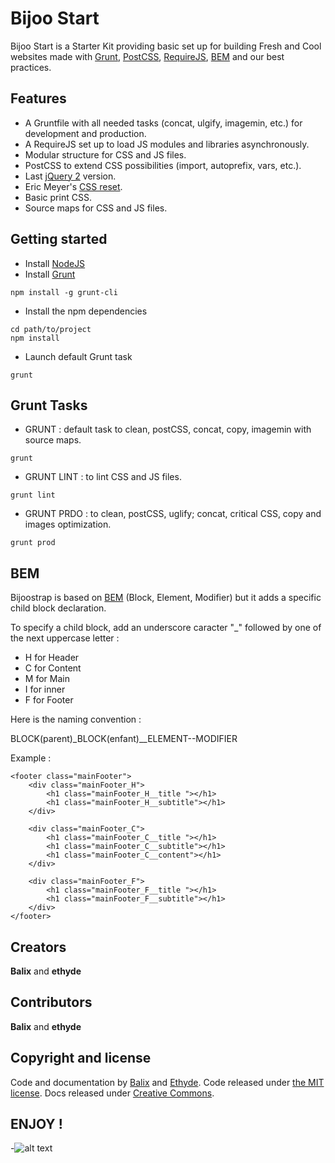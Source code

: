 # Bijoo Start

Bijoo Start is a Starter Kit providing basic set up for building Fresh and Cool websites made with [Grunt](http://gruntjs.com/), [PostCSS](https://github.com/postcss/postcss), [RequireJS](http://requirejs.org/), [BEM](https://en.bem.info/) and our best practices.

## Features

* A Gruntfile with all needed tasks (concat, ulgify, imagemin, etc.) for development and production.
* A RequireJS set up to load JS modules and libraries asynchronously.
* Modular structure for CSS and JS files.
* PostCSS to extend CSS possibilities (import, autoprefix, vars, etc.).
* Last [jQuery 2](https://jquery.com/download/) version.
* Eric Meyer's [CSS reset](http://meyerweb.com/eric/tools/css/reset/).
* Basic print CSS.
* Source maps for CSS and JS files.

## Getting started

* Install [NodeJS](http://nodejs.org/download/)
* Install [Grunt](https://github.com/gruntjs/grunt)
```shell
npm install -g grunt-cli
```
* Install the npm dependencies
```shellss
cd path/to/project
npm install
```
* Launch default Grunt task
```shell
grunt
```

## Grunt Tasks

* GRUNT : default task to clean, postCSS, concat, copy, imagemin with source maps.
```shellss
grunt
```
* GRUNT LINT : to lint CSS and JS files.
```shellss
grunt lint
```
* GRUNT PRDO : to clean, postCSS, uglify; concat, critical CSS, copy and images optimization.
```shellss
grunt prod
```

## BEM

Bijoostrap is based on [BEM](https://en.bem.info/method/) (Block, Element, Modifier) but it adds a specific child block declaration.

To specify a child block, add an underscore caracter "_" followed by one of the next uppercase letter :

* H for Header
* C for Content
* M for Main
* I for inner
* F for Footer

Here is the naming convention :

BLOCK(parent)_BLOCK(enfant)__ELEMENT--MODIFIER

Example :

    <footer class="mainFooter">
        <div class="mainFooter_H">
            <h1 class="mainFooter_H__title "></h1>
            <h1 class="mainFooter_H__subtitle"></h1>
        </div>
    
        <div class="mainFooter_C">
            <h1 class="mainFooter_C__title "></h1>
            <h1 class="mainFooter_C__subtitle"></h1>
            <h1 class="mainFooter_C__content"></h1>
        </div>
    
        <div class="mainFooter_F">
            <h1 class="mainFooter_F__title "></h1>
            <h1 class="mainFooter_F__subtitle"></h1>
        </div>
    </footer>

## Creators

**Balix** and **ethyde**

## Contributors

**Balix** and **ethyde**

## Copyright and license

Code and documentation by [Balix](https://github.com/balix) and [Ethyde](https://github.com/Ethyde). Code released under [the MIT license](https://github.com/twbs/bootstrap/blob/master/LICENSE). Docs released under [Creative Commons](https://github.com/twbs/bootstrap/blob/master/docs/LICENSE).

## ENJOY !

-![alt text](http://i.giphy.com/3WY8qMF9l3ldK.gif "Enjoy !")
